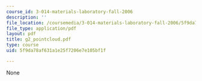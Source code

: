 ```yaml
---
course_id: 3-014-materials-laboratory-fall-2006
description: ''
file_location: /coursemedia/3-014-materials-laboratory-fall-2006/5f9da78af631a1e25f7206e7e105bf1f_g2_pointcloud.pdf
file_type: application/pdf
layout: pdf
title: g2_pointcloud.pdf
type: course
uid: 5f9da78af631a1e25f7206e7e105bf1f

---
```

None